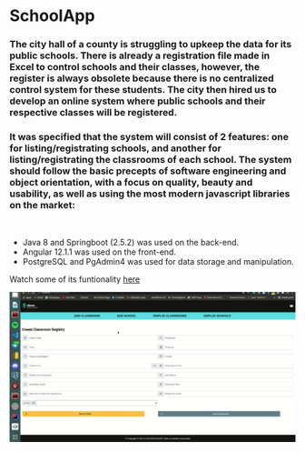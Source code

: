 # SchoolApp

<h3>The city hall of a county is struggling to upkeep the data for its public schools. There is already a registration file made in Excel to control schools and their classes, however, the register is always obsolete because there is no centralized control system for these students. The city then hired us to develop an online system where public schools and their respective classes will be registered.</h3>

<h3>It was specified that the system will consist of 2 features: one for listing/registrating schools, and another for listing/registrating the classrooms of each school.
The system should follow the basic precepts of software engineering and object orientation, with a focus on quality, beauty and usability, as well as using the most modern javascript libraries on the market:</h3><br>

* Java 8 and Springboot (2.5.2) was used on the back-end.
* Angular 12.1.1 was used on the front-end.
* PostgreSQL and PgAdmin4 was used for data storage and manipulation.

Watch some of its funtionality [here](https://youtu.be/IYsqGf7SpTM)

![School App Gif](https://github.com/pablo-padua/SchoolApp/blob/master/SchoolApplication.gif)
